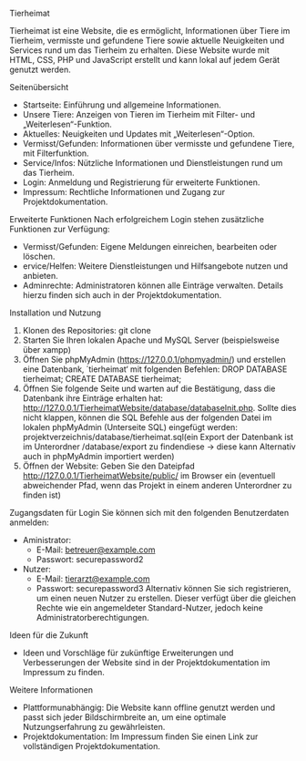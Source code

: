 Tierheimat

Tierheimat ist eine Website, die es ermöglicht, Informationen über Tiere im Tierheim, vermisste und gefundene Tiere sowie aktuelle Neuigkeiten und Services rund um das Tierheim zu erhalten. Diese Website wurde mit HTML, CSS, PHP und JavaScript erstellt und kann lokal auf jedem Gerät genutzt werden.

Seitenübersicht

- Startseite: Einführung und allgemeine Informationen.
- Unsere Tiere: Anzeigen von Tieren im Tierheim mit Filter- und „Weiterlesen“-Funktion.
- Aktuelles: Neuigkeiten und Updates mit „Weiterlesen“-Option.
- Vermisst/Gefunden: Informationen über vermisste und gefundene Tiere, mit Filterfunktion.
- Service/Infos: Nützliche Informationen und Dienstleistungen rund um das Tierheim.
- Login: Anmeldung und Registrierung für erweiterte Funktionen.
- Impressum: Rechtliche Informationen und Zugang zur Projektdokumentation.


Erweiterte Funktionen
Nach erfolgreichem Login stehen zusätzliche Funktionen zur Verfügung:
- Vermisst/Gefunden: Eigene Meldungen einreichen, bearbeiten oder löschen.
- ervice/Helfen: Weitere Dienstleistungen und Hilfsangebote nutzen und anbieten.
- Adminrechte: Administratoren können alle Einträge verwalten.
Details hierzu finden sich auch in der Projektdokumentation.


Installation und Nutzung
1. Klonen des Repositories: git clone <Repository-URL>
2. Starten Sie Ihren lokalen Apache und MySQL Server (beispielsweise über xampp)
3. Öffnen Sie phpMyAdmin (https://127.0.0.1/phpmyadmin/) und erstellen eine Datenbank‚ ´tierheimat‘ mit folgenden Befehlen: DROP DATABASE tierheimat; CREATE DATABASE tierheimat;
4. Öffnen Sie folgende Seite und warten auf die Bestätigung, dass die Datenbank ihre Einträge erhalten hat: http://127.0.0.1/TierheimatWebsite/database/databaseInit.php. Sollte dies nicht klappen, können die SQL Befehle aus der folgenden Datei im lokalen phpMyAdmin (Unterseite SQL) eingefügt werden: projektverzeichnis/database/tierheimat.sql(ein Export der Datenbank ist im Unterordner /database/export zu findendiese -> diese kann Alternativ auch in phpMyAdmin importiert werden)
5. Öffnen der Website: Geben Sie den Dateipfad http://127.0.0.1/TierheimatWebsite/public/ im Browser ein (eventuell abweichender Pfad, wenn das Projekt in einem anderen Unterordner zu finden ist)


Zugangsdaten für Login
Sie können sich mit den folgenden Benutzerdaten anmelden:
- Aministrator:
    - E-Mail: betreuer@example.com
    - Passwort: securepassword2
- Nutzer:
    - E-Mail: tierarzt@example.com
    - Passwort: securepassword3
Alternativ können Sie sich registrieren, um einen neuen Nutzer zu erstellen. Dieser verfügt über die gleichen Rechte wie ein angemeldeter Standard-Nutzer, jedoch keine Administratorberechtigungen.

Ideen für die Zukunft
- Ideen und Vorschläge für zukünftige Erweiterungen und Verbesserungen der Website sind in der Projektdokumentation im Impressum zu finden.

Weitere Informationen
- Plattformunabhängig: Die Website kann offline genutzt werden und passt sich jeder Bildschirmbreite an, um eine optimale Nutzungserfahrung zu gewährleisten.
- Projektdokumentation: Im Impressum finden Sie einen Link zur vollständigen Projektdokumentation.
